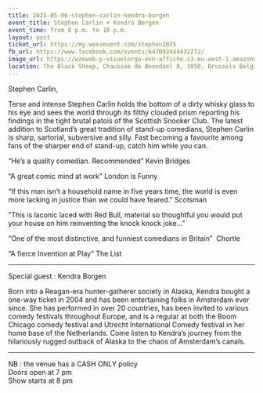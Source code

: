 ```yaml
---
title: 2025-05-06-stephen-carlin-kendra-borgen
event_title: Stephen Carlin + Kendra Borgen
event_time: from 8 p.m. to 10 p.m.
layout: post
ticket_url: https://my.weezevent.com/stephen2025
fb_url: https://www.facebook.com/events/647092444432272/
image_url: https://wzeweb-p-visuelorga-evn-affiche.s3.eu-west-1.amazonaws.com/affiche_1283063.png
location: The Black Sheep, Chaussée de Boondael 8, 1050, Brussels Belgium
---
```


Stephen Carlin, 

Terse and intense Stephen Carlin holds the bottom of a dirty whisky glass to his eye and sees the world through its filthy clouded prism reporting his findings in the tight brutal patois of the Scottish Snooker Club. The latest addition to Scotland’s great tradition of stand-up comedians, Stephen Carlin is sharp, sartorial, subversive and silly. Fast becoming a favourite among fans of the sharper end of stand-up, catch him while you can.

“He’s a quality comedian. Recommended” Kevin Bridges

“A great comic mind at work” London is Funny

“If this man isn’t a household name in five years time, the world is even more lacking in justice than we could have feared.” Scotsman

“This is laconic laced with Red Bull, material so thoughtful you would put your house on him reinventing the knock knock joke…”

“One of the most distinctive, and funniest comedians in Britain”  Chortle

“A fierce Invention at Play” The List

<hr style="width:100%;" />

Special guest : Kendra Borgen

Born into a Reagan-era hunter-gatherer society in Alaska, Kendra bought a one-way ticket in 2004 and has been entertaining folks in Amsterdam ever since. She has performed in over 20 countries, has been invited to various comedy festivals throughout Europe, and is a regular at both the Boom Chicago comedy festival and Utrecht International Comedy festival in her home base of the Netherlands. Come listen to Kendra’s journey from the hilariously rugged outback of Alaska to the chaos of Amsterdam’s canals.

<hr style="width:100%;" />

NB : the venue has a CASH ONLY policy  
Doors open at 7 pm  
Show starts at 8 pm 
